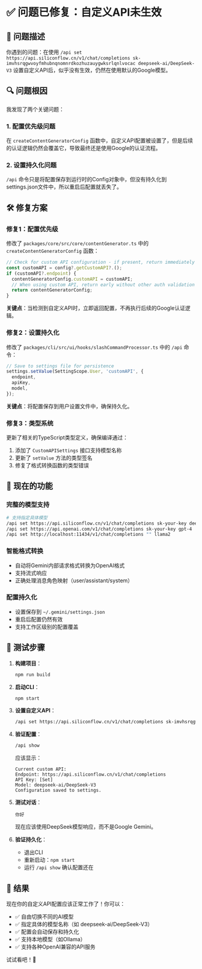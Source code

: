 # ✅ 问题已修复：自定义API未生效

## 🐛 问题描述

你遇到的问题：在使用 `/api set https://api.siliconflow.cn/v1/chat/completions sk-imvhsrqgwvoyfmhubnqnomnrdkozhuzauygwksrlqnlvocac deepseek-ai/DeepSeek-V3` 设置自定义API后，似乎没有生效，仍然在使用默认的Google模型。

## 🔍 问题根因

我发现了两个关键问题：

### 1. 配置优先级问题
在 `createContentGeneratorConfig` 函数中，自定义API配置被设置了，但是后续的认证逻辑仍然会覆盖它，导致最终还是使用Google的认证流程。

### 2. 设置持久化问题
`/api` 命令只是将配置保存到运行时的Config对象中，但没有持久化到settings.json文件中，所以重启后配置就丢失了。

## 🛠 修复方案

### 修复1：配置优先级
修改了 `packages/core/src/core/contentGenerator.ts` 中的 `createContentGeneratorConfig` 函数：

```typescript
// Check for custom API configuration - if present, return immediately
const customAPI = config?.getCustomAPI?.();
if (customAPI?.endpoint) {
  contentGeneratorConfig.customAPI = customAPI;
  // When using custom API, return early without other auth validation
  return contentGeneratorConfig;
}
```

**关键点**：当检测到自定义API时，立即返回配置，不再执行后续的Google认证逻辑。

### 修复2：设置持久化
修改了 `packages/cli/src/ui/hooks/slashCommandProcessor.ts` 中的 `/api` 命令：

```typescript
// Save to settings file for persistence
settings.setValue(SettingScope.User, 'customAPI', {
  endpoint,
  apiKey,
  model,
});
```

**关键点**：将配置保存到用户设置文件中，确保持久化。

### 修复3：类型系统
更新了相关的TypeScript类型定义，确保编译通过：

1. 添加了 `CustomAPISettings` 接口支持模型名称
2. 更新了 `setValue` 方法的类型签名
3. 修复了格式转换函数的类型错误

## 🎯 现在的功能

### 完整的模型支持
```bash
# 支持指定具体模型
/api set https://api.siliconflow.cn/v1/chat/completions sk-your-key deepseek-ai/DeepSeek-V3
/api set https://api.openai.com/v1/chat/completions sk-your-key gpt-4
/api set http://localhost:11434/v1/chat/completions "" llama2
```

### 智能格式转换
- 自动将Gemini内部请求格式转换为OpenAI格式
- 支持流式响应
- 正确处理消息角色映射（user/assistant/system）

### 配置持久化
- 设置保存到 `~/.gemini/settings.json`
- 重启后配置仍然有效
- 支持工作区级别的配置覆盖

## 🚀 测试步骤

1. **构建项目**：
   ```bash
   npm run build
   ```

2. **启动CLI**：
   ```bash
   npm start
   ```

3. **设置自定义API**：
   ```bash
   /api set https://api.siliconflow.cn/v1/chat/completions sk-imvhsrqgwvoyfmhubnqnomnrdkozhuzauygwksrlqnlvocac deepseek-ai/DeepSeek-V3
   ```

4. **验证配置**：
   ```bash
   /api show
   ```
   应该显示：
   ```
   Current custom API:
   Endpoint: https://api.siliconflow.cn/v1/chat/completions
   API Key: [Set]
   Model: deepseek-ai/DeepSeek-V3
   Configuration saved to settings.
   ```

5. **测试对话**：
   ```
   你好
   ```
   现在应该使用DeepSeek模型响应，而不是Google Gemini。

6. **验证持久化**：
   - 退出CLI
   - 重新启动：`npm start`
   - 运行 `/api show` 确认配置还在

## 🎉 结果

现在你的自定义API配置应该正常工作了！你可以：

- ✅ 自由切换不同的AI模型
- ✅ 指定具体的模型名称（如 deepseek-ai/DeepSeek-V3）
- ✅ 配置会自动保存和持久化
- ✅ 支持本地模型（如Ollama）
- ✅ 支持各种OpenAI兼容的API服务

试试看吧！🚀
